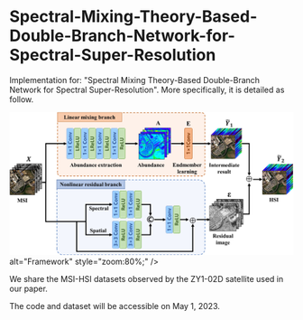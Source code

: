 # Spectral-Mixing-Theory-Based-Double-Branch-Network-for-Spectral-Super-Resolution
Implementation for: "Spectral Mixing Theory-Based Double-Branch Network for Spectral Super-Resolution". More specifically, it is detailed as follow.

![Framework](./Framework.jpg)alt="Framework" style="zoom:80%;" />

We share the MSI-HSI datasets observed by the ZY1-02D satellite used in our paper.

The code and dataset will be accessible on May 1, 2023.
